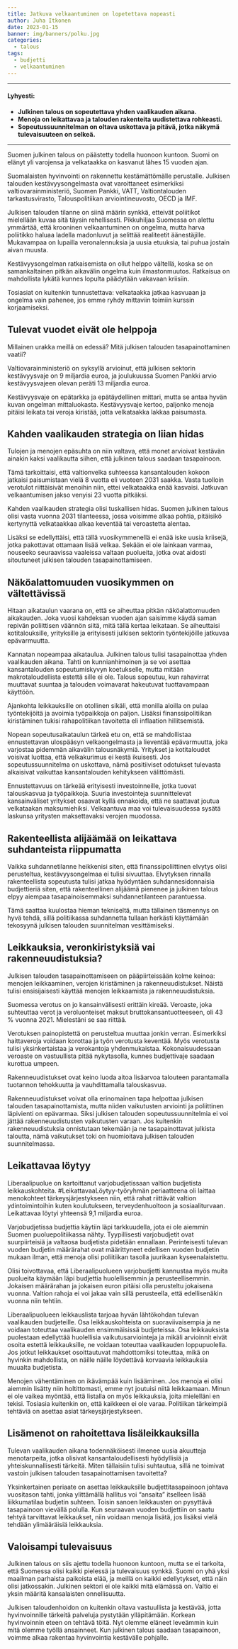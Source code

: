```yaml
---
title: Jatkuva velkaantuminen on lopetettava nopeasti
author: Juha Itkonen
date: 2023-01-15
banner: img/banners/polku.jpg
categories:
  - talous
tags:
  - budjetti
  - velkaantuminen
---
```


***

#### Lyhyesti:
* **Julkinen talous on sopeutettava yhden vaalikauden aikana.**
* **Menoja on leikattavaa ja talouden rakenteita uudistettava rohkeasti.**
* **Sopeutussuunnitelman on oltava uskottava ja pitävä, jotka näkymä tulevaisuuteen on selkeä.**

***

<!--more-->

Suomen julkinen talous on päästetty todella huonoon kuntoon. Suomi on elänyt yli varojensa ja velkataakka on kasvanut lähes 15 vuoden ajan.

Suomalaisten hyvinvointi on rakennettu kestämättömälle perustalle. Julkisen talouden kestävyysongelmasta ovat varoittaneet esimerkiksi valtiovarainministeriö, Suomen Pankki, VATT, Valtiontalouden tarkastusvirasto, Talouspolitiikan arviointineuvosto, OECD ja IMF.

Julkisen talouden tilanne on siinä määrin synkkä, etteivät poliitikot mielellään kuvaa sitä täysin rehellisesti. Pikkuhiljaa Suomessa on alettu ymmärtää, että krooninen velkaantuminen on ongelma, mutta harva poliitikko haluaa ladella madonluvut ja selittää realiteetit äänestäjille. Mukavampaa on lupailla veronalennuksia ja uusia etuuksia, tai puhua jostain aivan muusta.

Kestävyysongelman ratkaisemista on ollut helppo vältellä, koska se on samankaltainen pitkän aikavälin ongelma kuin ilmastonmuutos. Ratkaisua on mahdollista lykätä kunnes lopulta päädytään vakavaan kriisiin.

Tosiasiat on kuitenkin tunnustettava: velkataakka jatkaa kasvuaan ja ongelma vain pahenee, jos emme ryhdy mittaviin toimiin kurssin korjaamiseksi.

## Tulevat vuodet eivät ole helppoja

Millainen urakka meillä on edessä? Mitä julkisen talouden tasapainottaminen vaatii?

Valtiovarainministeriö on syksyllä arvioinut, että julkisen sektorin kestävyysvaje on 9 miljardia euroa, ja joulukuussa Suomen Pankki arvio kestävyysvajeen olevan peräti 13 miljardia euroa.

Kestävyysvaje on epätarkka ja epätäydellinen mittari, mutta se antaa hyvän kuvan ongelman mittaluokasta. Kestävyysvaje kertoo, paljonko menoja pitäisi leikata tai veroja kiristää, jotta velkataakka lakkaa paisumasta.

## Kahden vaalikauden strategia on liian hidas

Tulojen ja menojen epäsuhta on niin valtava, että monet arvioivat kestävän ainakin kaksi vaalikautta siihen, että julkinen talous saadaan tasapainoon.

Tämä tarkoittaisi, että valtionvelka suhteessa kansantalouden kokoon jatkaisi paisumistaan vielä 8 vuotta eli vuoteen 2031 saakka. Vasta tuolloin verotulot riittäisivät menoihin niin, ettei velkataakka enää kasvaisi. Jatkuvan velkaantumisen jakso venyisi 23 vuotta pitkäksi.

Kahden vaalikauden strategia olisi tuskallisen hidas. Suomen julkinen talous olisi vasta vuonna 2031 tilanteessa, jossa voisimme alkaa pohtia, pitäisikö kertynyttä velkataakkaa alkaa keventää tai veroastetta alentaa.

Lisäksi se edellyttäisi, että tällä vuosikymmenellä ei enää iske uusia kriisejä, jotka pakottavat ottamaan lisää velkaa. Sekään ei ole lainkaan varmaa, nouseeko seuraavissa vaaleissa valtaan puolueita, jotka ovat aidosti sitoutuneet julkisen talouden tasapainottamiseen.

## Näköalattomuuden vuosikymmen on vältettävissä

Hitaan aikataulun vaarana on, että se aiheuttaa pitkän näköalattomuuden aikakauden. Joka vuosi kahdeksan vuoden ajan saisimme käydä saman repivän poliittisen väännön siitä, mitä tällä kertaa leikataan. Se aiheuttaisi kotitalouksille, yrityksille ja erityisesti julkisen sektorin työntekijöille jatkuvaa epävarmuutta.

Kannatan nopeampaa aikataulua. Julkinen talous tulisi tasapainottaa yhden vaalikauden aikana. Tahti on kunnianhimoinen ja se voi asettaa kansantalouden sopeutumiskyvyn koetukselle, mutta mitään makrotaloudellista estettä sille ei ole. Talous sopeutuu, kun rahavirrat muuttavat suuntaa ja talouden voimavarat hakeutuvat tuottavampaan käyttöön.

Ajankohta leikkauksille on otollinen sikäli, että monilla aloilla on pulaa työntekijöitä ja avoimia työpaikkoja on paljon. Lisäksi finanssipolitiikan kiristäminen tukisi rahapolitiikan tavoitetta eli inflaation hillitsemistä.

Nopean sopeutusaikataulun tärkeä etu on, että se mahdollistaa ennustettavan ulospääsyn velkaongelmasta ja lieventää epävarmuutta, joka varjostaa pidemmän aikavälin talousnäkymiä. Yritykset ja kotitaloudet voisivat luottaa, että velkakurimus ei kestä ikuisesti. Jos sopeutussuunnitelma on uskottava, nämä positiiviset odotukset tulevasta alkaisivat vaikuttaa kansantalouden kehitykseen välittömästi.

Ennustettavuus on tärkeää erityisesti investoinneille, jotka tuovat talouskasvua ja työpaikkoja. Suuria investointeja suunnittelevat kansainväliset yritykset osaavat kyllä ennakoida, että ne saattavat joutua velkataakan maksumiehiksi. Velkaantuva maa voi tulevaisuudessa sysätä laskunsa yritysten maksettavaksi verojen muodossa.

## Rakenteellista alijäämää on leikattava suhdanteista riippumatta

Vaikka suhdannetilanne heikkenisi siten, että finanssipoliittinen elvytys olisi perusteltua, kestävyysongelmaa ei tulisi sivuuttaa. Elvytyksen rinnalla rakenteellista sopeutusta tulisi jatkaa hyödyntäen suhdannesidonnaisia budjettieriä siten, että rakenteellinen alijäämä pienenee ja julkinen talous elpyy aiempaa tasapainoisemmaksi suhdannetilanteen parantuessa.

Tämä saattaa kuulostaa hieman tekniseltä, mutta tällainen täsmennys on hyvä tehdä, sillä politiikassa suhdannetta tullaan herkästi käyttämään tekosyynä julkisen talouden suunnitelman vesittämiseksi.

## Leikkauksia, veronkiristyksiä vai rakenneuudistuksia?

Julkisen talouden tasapainottamiseen on pääpiirteissään kolme keinoa: menojen leikkaaminen, verojen kiristäminen ja rakenneuudistukset. Näistä tulisi ensisijaisesti käyttää menojen leikkaamista ja rakenneuudistuksia.

Suomessa verotus on jo kansainvälisesti erittäin kireää. Veroaste, joka suhteuttaa verot ja veroluonteiset maksut bruttokansantuotteeseen, oli 43 % vuonna 2021. Mielestäni se saa riittää.

Verotuksen painopistettä on perusteltua muuttaa jonkin verran. Esimerkiksi haittaveroja voidaan korottaa ja työn verotusta keventää. Myös verotusta tulisi yksinkertaistaa ja verokantoja yhdenmukaistaa. Kokonaisuudessaan veroaste on vastuullista pitää nykytasolla, kunnes budjettivaje saadaan kurottua umpeen.

Rakenneuudistukset ovat keino luoda aitoa lisäarvoa talouteen parantamalla tuotannon tehokkuutta ja vauhdittamalla talouskasvua.

Rakenneuudistukset voivat olla erinomainen tapa helpottaa julkisen talouden tasapainottamista, mutta niiden vaikutusten arviointi ja poliittinen läpivienti on epävarmaa. Siksi julkisen talouden sopeutussuunnitelmia ei voi jättää rakenneuudistusten vaikutusten varaan. Jos kuitenkin rakenneuudistuksia onnistutaan tekemään ja ne tasapainottavat julkista taloutta, nämä vaikutukset toki on huomioitava julkisen talouden suunnitelmassa.

## Leikattavaa löytyy

Liberaalipuolue on kartoittanut varjobudjetissaan valtion budjetista leikkauskohteita.   #LeikattavaaLöytyy-työryhmän periaatteena oli laittaa menokohteet tärkeysjärjestykseen niin, että rahat riittävät valtion ydintoimintoihin kuten koulutukseen, terveydenhuoltoon ja sosiaaliturvaan. Leikattavaa löytyi yhteensä 9,1 miljardia euroa.

Varjobudjetissa budjettia käytiin läpi tarkkuudella, jota ei ole aiemmin Suomen puoluepolitiikassa nähty. Tyypillisesti varjobudjetit ovat suurpiirteisiä ja valtaosa budjetista pidetään ennallaan. Perinteisesti tulevan vuoden budjetin määrärahat ovat määrittyneet edellisen vuoden budjetin mukaan ilman, että menoja olisi poliitiikan tasolla juurikaan kyseenalaistettu.

Olisi toivottavaa, että Liberaalipuolueen varjobudjetti kannustaa myös muita puolueita käymään läpi budjettia huolellisemmin ja perusteellisemmin. Jokaisen määrärahan ja jokaisen euron pitäisi olla perusteltu jokaisena vuonna. Valtion rahoja ei voi jakaa vain sillä perusteella, että edellisenäkin vuonna niin tehtiin.

Liberaalipuolueen leikkauslista tarjoaa hyvän lähtökohdan tulevan vaalikauden budjeteille. Osa leikkauskohteista on suoraviivaisempia ja ne voidaan toteuttaa vaalikauden ensimmäisissä budjeteissa. Osa leikkauksista puolestaan edellyttää huolellisia vaikutusarviointeja ja mikäli arvioinnit eivät osoita estettä leikkauksille, ne voidaan toteuttaa vaalikauden loppupuolella. Jos jotkut leikkaukset osoittautuvat mahdottomiksi toteuttaa, mikä on hyvinkin mahdollista, on näille näille löydettävä korvaavia leikkauksia muualta budjetista.

Menojen vähentäminen on ikävämpää kuin lisääminen. Jos menoja ei olisi aiemmin lisätty niin holtittomasti, emme nyt joutuisi niitä leikkaamaan. Minun ei ole vaikea myöntää, että listalla on myös leikkauksia, joita mielelläni en tekisi. Tosiasia kuitenkin on, että kaikkeen ei ole varaa. Politiikan tärkeimpiä tehtäviä on asettaa asiat tärkeysjärjestykseen.

## Lisämenot on rahoitettava lisäleikkauksilla

Tulevan vaalikauden aikana todennäköisesti ilmenee uusia akuutteja menotarpeita, jotka olisivat kansantaloudellisesti hyödyllisiä ja yhteiskunnallisesti tärkeitä. Miten tällaisiin tulisi suhtautua, sillä ne toimivat vastoin julkisen talouden tasapainottamisen tavoitetta?

Yksinkertainen periaate on asettaa leikkauksille budjettitasapainoon johtava vuositason tahti, jonka ylittämällä hallitus voi “ansaita” itselleen lisää liikkumatilaa budjetin suhteen. Toisin sanoen leikkausten on pysyttävä tasapainoon vievällä polulla. Kun seuraavan vuoden budjettiin on saatu tehtyä tarvittavat leikkaukset, niin voidaan menoja lisätä, jos lisäksi vielä tehdään ylimääräisiä leikkauksia.

## Valoisampi tulevaisuus

Julkinen talous on siis ajettu todella huonoon kuntoon, mutta se ei tarkoita, että Suomessa olisi kaikki pielessä ja tulevaisuus synkkä. Suomi on yhä yksi maailman parhaista paikoista elää, ja meillä on kaikki edellytykset, että näin olisi jatkossakin. Julkinen sektori ei ole kaikki mitä elämässä on. Valtio ei yksin määritä kansalaisten onnellisuutta.

Julkisen taloudenhoidon on kuitenkin oltava vastuullista ja kestävää, jotta hyvinvoinnille tärkeitä palveluja pystytään ylläpitämään. Korkean hyvinvoinnin eteen on tehtävä töitä. Nyt olemme eläneet leveämmin kuin mitä olemme työllä ansainneet. Kun julkinen talous saadaan tasapainoon, voimme alkaa rakentaa hyvinvointia kestävälle pohjalle.

